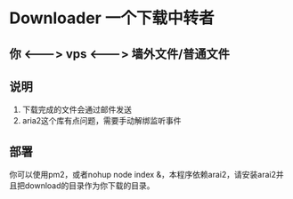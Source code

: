 # Downloader 一个下载中转者

## 你 <---> vps <---> 墙外文件/普通文件

## 说明
1. 下载完成的文件会通过邮件发送
2. aria2这个库有点问题，需要手动解绑监听事件

## 部署  
你可以使用pm2，或者nohup node index &，本程序依赖arai2，请安装arai2并且把download的目录作为你下载的目录。
